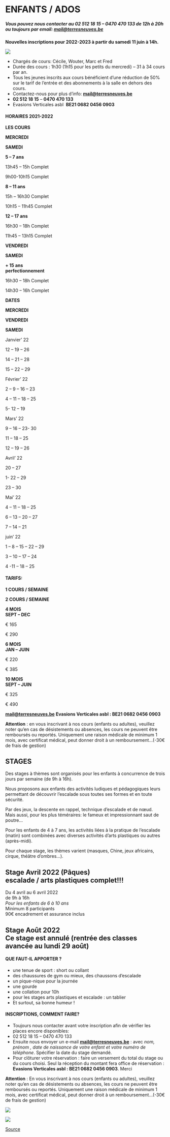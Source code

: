 ENFANTS / ADOS
==============

##### Vous pouvez nous contacter au 02 512 18 15 – 0470 470 133 de 12h à 20h ou toujours par email: [mail@terresneuves.be](mailto:mail@terresneuves.be)

**Nouvelles inscriptions pour 2022-2023 à partir du samedi 11 juin à 14h.**

![](https://brusselsclimbing.be/wp-content/uploads/enfants007.jpg)

*   Chargés de cours: Cécile, Wouter, Marc et Fred
*   Durée des cours : 1h30 (1h15 pour les petits du mercredi) – 31 à 34 cours par an.
*   Tous les jeunes inscrits aux cours bénéficient d’une réduction de 50% sur le tarif de l’entrée et des abonnements à la salle en dehors des cours.
*   Contactez-nous pour plus d’info: **[**mail@terresneuves.be**](mailto:mail@terresneuves.be)**
*   **02 512 18 15** – **0470 470 133**
*   Evasions Verticales asbl  **BE21 0682 0456 0903**

#### HORAIRES 2021-2022

**LES COURS**

**MERCREDI**

**SAMEDI**

**5 – 7 ans**

13h45 – 15h Complet  

9h00-10h15 Complet  

**8 – 11 ans**

15h – 16h30 Complet  

10h15 – 11h45 Complet  

**12 – 17 ans**

16h30 – 18h Complet  

11h45 – 13h15 Complet  

**VENDREDI**

**SAMEDI**

**\+ 15 ans  
perfectionnement**

16h30 – 18h Complet  

14h30 – 16h Complet  

**DATES**

**MERCREDI**

**VENDREDI**

**SAMEDI**

Janvier’ 22

12 – 19 – 26

14 – 21 – 28

15 – 22 – 29

Février’ 22

2 – 9 – 16 – 23

4 – 11 – 18 – 25

5- 12 – 19

Mars’ 22

9 – 16 – 23- 30

11 – 18 – 25

12 – 19 – 26

Avril’ 22

20 – 27

1- 22 – 29

23 – 30

Mai’ 22

4 – 11 – 18 – 25

6 – 13 – 20 – 27

7 – 14 – 21

juin’ 22

1 – 8 – 15 – 22 – 29

3 – 10 – 17 – 24

4 -11 – 18 – 25

#### TARIFS:

**1 COURS / SEMAINE**

**2 COURS / SEMAINE**

**4 MOIS  
SEPT – DEC**

€ 165

€ 290

**6 MOIS  
JAN – JUIN**

€ 220

€ 385

**10 MOIS  
SEPT – JUIN**

€ 325

€ 490

**mail@terresneuves.be** **Evasions Verticales asbl : BE21 0682 0456 0903**

**Attention** : en vous inscrivant à nos cours (enfants ou adultes), veuillez noter qu’en cas de désistements ou absences, les cours ne peuvent être remboursés ou reportés. Uniquement une raison médicale de minimum 1 mois, avec certificat médical, peut donner droit à un remboursement…(-30€ de frais de gestion)

STAGES
------

Des stages à thèmes sont organisés pour les enfants à concurrence de trois jours par semaine (de 9h à 16h).

Nous proposons aux enfants des activités ludiques et pédagogiques leurs permettant de découvrir l’escalade sous toutes ses formes et en toute sécurité.

Par des jeux, la descente en rappel, technique d’escalade et de nœud.  
Mais aussi, pour les plus téméraires: le fameux et impressionnant saut de poutre…

Pour les enfants de 4 à 7 ans, les activités liées à la pratique de l’escalade (matin) sont combinées avec diverses activités d’arts plastiques ou autres (après-midi).

Pour chaque stage, les thèmes varient (masques, Chine, jeux africains, cirque, théâtre d’ombres…).

**Stage Avril 2022** (Pâques)  
escalade / arts plastiques complet!!!
---------------------------------------------------------------------

Du 4 avril au 6 avril 2022  
de 9h à 16h  
*Pour les enfants de 6 à 10 ans*  
Minimum 8 participants  
90€ encadrement et assurance inclus

**Stage Août 2022**  
**Ce stage est annulé (rentrée des classes avancée au lundi 29 août)**
--------------------------------------------------------------------------------------------

#### QUE FAUT-IL APPORTER ?

*   une tenue de sport : short ou collant
*   des chaussures de gym ou mieux, des chaussons d’escalade
*   un pique-nique pour la journée
*   une gourde
*   une collation pour 10h
*   pour les stages arts plastiques et escalade : un tablier
*   Et surtout, sa bonne humeur !

#### INSCRIPTIONS, COMMENT FAIRE?

*   Toujours nous contacter avant votre inscription afin de vérifier les places encore disponibles:
*   02 512 18 15 – 0470 470 133
*   Ensuite nous envoyer un e-mail **[**mail@terresneuves.be**](mailto:mail@terresneuves.be)** : avec *nom, prénom , date de naissance de votre enfant et votre numéro de téléphone*. Spécifier la date du stage demandé.
*   Pour clôturer votre réservation : faire un versement du total du stage ou du cours choisi. Seul la réception du montant fera office de réservation : **Evasions Verticales asbl : BE21 0682 0456 0903**. Merci

**Attention** : En vous inscrivant à nos cours (enfants ou adultes), veuillez noter qu’en cas de désistements ou absences, les cours ne peuvent être remboursés ou reportés. Uniquement une raison médicale de minimum 1 mois, avec certificat médical, peut donner droit à un remboursement…(-30€ de frais de gestion)

[![](https://terresneuves.be/wp-content/uploads/present-2-cecile-domi-2-pdf-724x1024.jpg)](https://artnature.be/)

![](https://terresneuves.be/wp-content/uploads/present-2-cecile-domi_Page_2-724x1024.jpg)

[Source](https://terresneuves.be/enfants/)